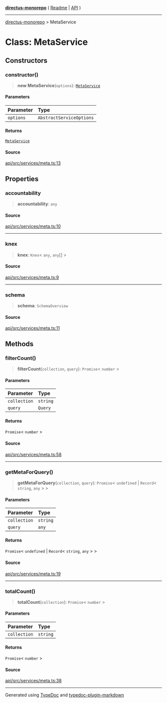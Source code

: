 [**directus-monorepo**](../README.md) ( [Readme](../README.md) \| [API](../API.md) )

---

[directus-monorepo](../API.md) > MetaService

# Class: MetaService

## Constructors

### constructor()

> **new MetaService**(`options`): [`MetaService`](class.MetaService.md)

#### Parameters

| Parameter | Type                     |
| :-------- | :----------------------- |
| `options` | `AbstractServiceOptions` |

#### Returns

[`MetaService`](class.MetaService.md)

#### Source

[api/src/services/meta.ts:13](https://github.com/directus/directus/blob/3a4abb10c/api/src/services/meta.ts#L13)

## Properties

### accountability

> **accountability**: `any`

#### Source

[api/src/services/meta.ts:10](https://github.com/directus/directus/blob/3a4abb10c/api/src/services/meta.ts#L10)

---

### knex

> **knex**: `Knex`\< `any`, `any`[] \>

#### Source

[api/src/services/meta.ts:9](https://github.com/directus/directus/blob/3a4abb10c/api/src/services/meta.ts#L9)

---

### schema

> **schema**: `SchemaOverview`

#### Source

[api/src/services/meta.ts:11](https://github.com/directus/directus/blob/3a4abb10c/api/src/services/meta.ts#L11)

## Methods

### filterCount()

> **filterCount**(`collection`, `query`): `Promise`\< `number` \>

#### Parameters

| Parameter    | Type     |
| :----------- | :------- |
| `collection` | `string` |
| `query`      | `Query`  |

#### Returns

`Promise`\< `number` \>

#### Source

[api/src/services/meta.ts:58](https://github.com/directus/directus/blob/3a4abb10c/api/src/services/meta.ts#L58)

---

### getMetaForQuery()

> **getMetaForQuery**(`collection`, `query`): `Promise`\< `undefined` \| `Record`\< `string`, `any` \> \>

#### Parameters

| Parameter    | Type     |
| :----------- | :------- |
| `collection` | `string` |
| `query`      | `any`    |

#### Returns

`Promise`\< `undefined` \| `Record`\< `string`, `any` \> \>

#### Source

[api/src/services/meta.ts:19](https://github.com/directus/directus/blob/3a4abb10c/api/src/services/meta.ts#L19)

---

### totalCount()

> **totalCount**(`collection`): `Promise`\< `number` \>

#### Parameters

| Parameter    | Type     |
| :----------- | :------- |
| `collection` | `string` |

#### Returns

`Promise`\< `number` \>

#### Source

[api/src/services/meta.ts:38](https://github.com/directus/directus/blob/3a4abb10c/api/src/services/meta.ts#L38)

---

Generated using [TypeDoc](https://typedoc.org/) and
[typedoc-plugin-markdown](https://www.npmjs.com/package/typedoc-plugin-markdown)
